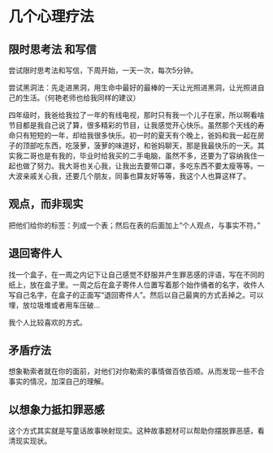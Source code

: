# 几个心理疗法

## 限时思考法 和写信

尝试限时思考法和写信，下周开始，一天一次，每次5分钟。

尝试黑洞法：先走进黑洞，用生命中最好的最棒的一天让光照进黑洞，让光照进自己的生活。（何艳老师也给我同样的建议）

四年级时，我爸给我拉了一年的有线电视，那时只有我一个儿子在家，所以啊看啥节目都是我自己说了算，很多精彩的节目，让我感觉开心快乐。虽然那个天线的寿命只有短短的一年，却给我很多快乐。初一时的夏天有个晚上，爸妈和我一起在房子的顶部吃东西，吃菠萝，菠萝的味道好，和爸妈聊天，那是我最快乐的一天。其实我二哥也是有我的，毕业时给我买的二手电脑，虽然不多，还要为了容纳我住一起也做了努力。我大哥也关心我，让我出去要带口罩，多吃东西不要太瘦等等。一大波亲戚关心我，还要几个朋友，同事也算友好等等，我这个人也算这样了。

##  观点，而非现实

把他们给你的标签：列成一个表；然后在表的后面加上“个人观点，与事实不符。”

## 退回寄件人

找一个盒子，在一周之内记下让自己感觉不舒服并产生罪恶感的评语，写在不同的纸上，放在盒子里。一周之后在盒子寄件人位置写着那个始作俑者的名字，收件人写自己名字，在盒子的正面写“退回寄件人”。然后以自己最爽的方式丢掉之。可以埋，放垃圾堆或者用车压破...

我个人比较喜欢的方式。

## 矛盾疗法

想象勒索者就在你的面前，对他们对你勒索的事情做百依百顺。从而发现一些不合事实的情况，加深自己的理解。

## 以想象力抵扣罪恶感 

这个方式其实就是写童话故事映射现实。这种故事题材可以帮助你摆脱罪恶感，看清现实现状。

